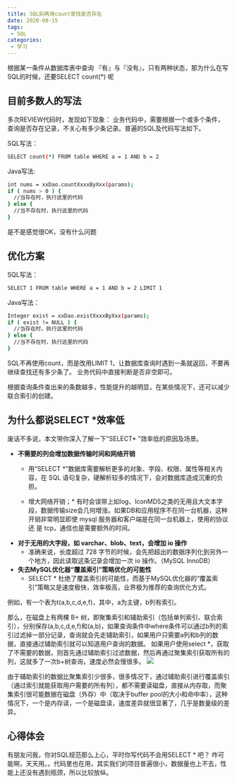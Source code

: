 ```yaml
---
title: SQL别再用count查找是否存在
date: 2020-08-15
tags:
 - SQL
categories: 
 - 学习
---
```


 根据某一条件从数据库表中查询 『有』与『没有』，只有两种状态，那为什么在写SQL的时候，还要SELECT count(*) 呢

## 目前多数人的写法

多次REVIEW代码时，发现如下现象：
业务代码中，需要根据一个或多个条件，查询是否存在记录，不关心有多少条记录。普遍的SQL及代码写法如下。

SQL写法：

```bash
SELECT count(*) FROM table WHERE a = 1 AND b = 2
```

Java写法:

```bash
int nums = xxDao.countXxxxByXxx(params);
if ( nums > 0 ) {
  //当存在时，执行这里的代码
} else {
  //当不存在时，执行这里的代码
}
```

是不是感觉很OK，没有什么问题

## 优化方案

SQL写法：

```bash
SELECT 1 FROM table WHERE a = 1 AND b = 2 LIMIT 1
```

Java写法：

```bash
Integer exist = xxDao.existXxxxByXxx(params);
if ( exist != NULL ) {
  //当存在时，执行这里的代码
} else {
  //当不存在时，执行这里的代码
}
```

SQL不再使用count，而是改用LIMIT 1，让数据库查询时遇到一条就返回，不要再继续查找还有多少条了。
业务代码中直接判断是否非空即可。

根据查询条件查出来的条数越多，性能提升的越明显，在某些情况下，还可以减少联合索引的创建。

## 为什么都说SELECT *效率低

废话不多说，本文带你深入了解一下"SELECT* "效率低的原因及场景。

+ **不需要的列会增加数据传输时间和网络开销**
  - 用“SELECT *”数据库需要解析更多的对象、字段、权限、属性等相关内容，在 SQL 语句复杂，硬解析较多的情况下，会对数据库造成沉重的负担。
  
  - 增大网络开销；* 有时会误带上如log、IconMD5之类的无用且大文本字段，数据传输size会几何增涨。如果DB和应用程序不在同一台机器，这种开销非常明显即使 mysql 服务器和客户端是在同一台机器上，使用的协议还
    是 tcp，通信也是需要额外的时间。
+ **对于无用的大字段，如 varchar、blob、text，会增加 io 操作**
  - 准确来说，长度超过 728 字节的时候，会先把超出的数据序列化到另外一个地方，因此读取这条记录会增加一次 io 操作。（MySQL InnoDB）
+ **失去MySQL优化器“覆盖索引”策略优化的可能性**
  - SELECT * 杜绝了覆盖索引的可能性，而基于MySQL优化器的“覆盖索引”策略又是速度极快，效率极高，业界极为推荐的查询优化方式。

例如，有一个表为t(a,b,c,d,e,f)，其中，a为主键，b列有索引。

那么，在磁盘上有两棵 B+ 树，即聚集索引和辅助索引（包括单列索引、联合索引），分别保存(a,b,c,d,e,f)和(a,b)，如果查询条件中where条件可以通过b列的索引过滤掉一部分记录，查询就会先走辅助索引，如果用户只需要a列和b列的数据，直接通过辅助索引就可以知道用户查询的数据。
如果用户使用select *，获取了不需要的数据，则首先通过辅助索引过滤数据，然后再通过聚集索引获取所有的列，这就多了一次b+树查询，速度必然会慢很多。
![](/img/frontend/2020/0815/p1.png)

由于辅助索引的数据比聚集索引少很多，很多情况下，通过辅助索引进行覆盖索引（通过索引就能获取用户需要的所有列），都不需要读磁盘，直接从内存取，而聚集索引很可能数据在磁盘（外存）中（取决于buffer pool的大小和命中率），这种情况下，一个是内存读，一个是磁盘读，速度差异就很显著了，几乎是数量级的差异。

## 心得体会

有朋友问我，你对SQL规范那么上心，平时你写代码不会用SELECT * 吧？
咋可能啊，天天用。。代码里也在用，其实我们的项目普遍很小，数据量也上不去，性能上还没有遇到瓶颈，所以比较放纵。
